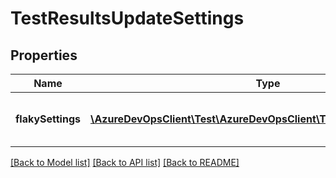 # TestResultsUpdateSettings

## Properties
Name | Type | Description | Notes
------------ | ------------- | ------------- | -------------
**flakySettings** | [**\AzureDevOpsClient\Test\AzureDevOpsClient\Test\Model\FlakySettings**](FlakySettings.md) | FlakySettings defines Flaky Settings Data. | [optional] 

[[Back to Model list]](../README.md#documentation-for-models) [[Back to API list]](../README.md#documentation-for-api-endpoints) [[Back to README]](../README.md)


